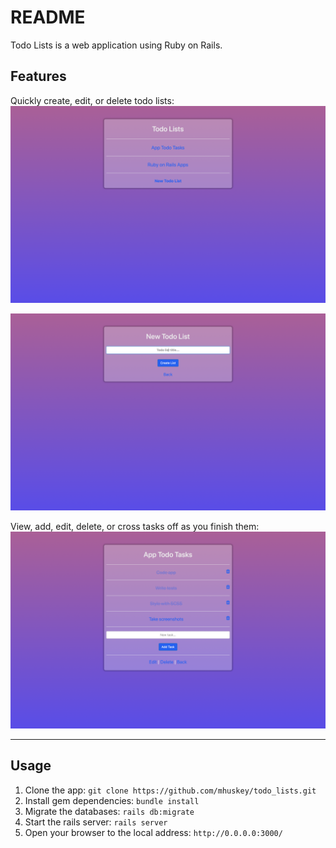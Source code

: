 # README

Todo Lists is a web application using Ruby on Rails.

## Features
Quickly create, edit, or delete todo lists:
<img src="https://github.com/mhuskey/todo_lists/blob/master/app/assets/images/screenshots/Todo%20Lists_01.png" />

<img src="https://github.com/mhuskey/todo_lists/blob/master/app/assets/images/screenshots/Todo%20Lists_02.png" />

View, add, edit, delete, or cross tasks off as you finish them:
<img src="https://github.com/mhuskey/todo_lists/blob/master/app/assets/images/screenshots/Todo%20Lists_03.png" />

---

## Usage
1. Clone the app:
 `git clone https://github.com/mhuskey/todo_lists.git`
2. Install gem dependencies:
`bundle install`
3. Migrate the databases:
`rails db:migrate`
4. Start the rails server:
`rails server`
5. Open your browser to the local address:
`http://0.0.0.0:3000/`


